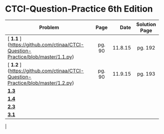 # CTCI-Question-Practice 6th Edition 
 

| Problem | Page | Date | Solution Page | 
| --------|:----:| -----:|:------------:|
| [ **1.1** ] (https://github.com/ctinaa/CTCI-Question-Practice/blob/master/1.1.py)      | pg. 90 | 11.8.15|  pg. 192 |  
| [ **1.2** ] (https://github.com/ctinaa/CTCI-Question-Practice/blob/master/1.2.py)      | pg. 90 | 11.9.15|  pg. 193 | 
| [ **1.3** ](https://github.com/ctinaa/CTCI-Question-Practice/blob/master/1.3.py)       |        |        |          |
| [ **1.4** ](https://github.com/ctinaa/CTCI-Question-Practice/blob/master/1.4.py)       |        |        |          |
| [ **2.3** ](https://github.com/ctinaa/CTCI-Question-Practice/blob/master/2.3.py)       |        |        |          |
| [ **3.1** ](https://github.com/ctinaa/CTCI-Question-Practice/blob/master/3.1.py)       |        |        |          |
|



